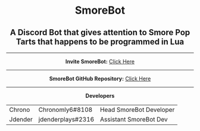 <html>
<div align="center">
<h1>SmoreBot</h1>

<h2>A Discord Bot that gives attention to Smore Pop Tarts that happens to be programmed in Lua</h2><hr>

<b>Invite SmoreBot:</b> <a href="https://discordapp.com/oauth2/authorize?client_id=290228059599142913&scope=bot&permissions=2146958463">Click Here</a><hr>

<b>SmoreBot GitHub Repository:</b> <a href="https://github.com/SmoreBot/SmoreBot">Click Here</a><hr>

<b>Developers</b>
<table style="width:100%">
    <tr>
        <td>Chrono</td>
        <td>Chronomly6#8108</td>
        <td>Head SmoreBot Developer</td>
    </tr>
    <tr>
    <td>Jdender</td>
    <td>jdenderplays#2316</td>
    <td>Assistant SmoreBot Dev</td>
  </tr>
</table>
</div>
</html>
